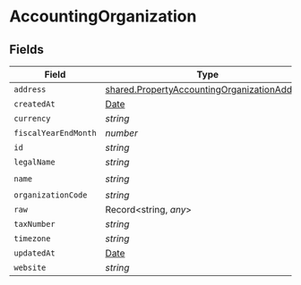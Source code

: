 # AccountingOrganization


## Fields

| Field                                                                                                               | Type                                                                                                                | Required                                                                                                            | Description                                                                                                         |
| ------------------------------------------------------------------------------------------------------------------- | ------------------------------------------------------------------------------------------------------------------- | ------------------------------------------------------------------------------------------------------------------- | ------------------------------------------------------------------------------------------------------------------- |
| `address`                                                                                                           | [shared.PropertyAccountingOrganizationAddress](../../../sdk/models/shared/propertyaccountingorganizationaddress.md) | :heavy_minus_sign:                                                                                                  | N/A                                                                                                                 |
| `createdAt`                                                                                                         | [Date](https://developer.mozilla.org/en-US/docs/Web/JavaScript/Reference/Global_Objects/Date)                       | :heavy_minus_sign:                                                                                                  | N/A                                                                                                                 |
| `currency`                                                                                                          | *string*                                                                                                            | :heavy_minus_sign:                                                                                                  | N/A                                                                                                                 |
| `fiscalYearEndMonth`                                                                                                | *number*                                                                                                            | :heavy_minus_sign:                                                                                                  | N/A                                                                                                                 |
| `id`                                                                                                                | *string*                                                                                                            | :heavy_minus_sign:                                                                                                  | N/A                                                                                                                 |
| `legalName`                                                                                                         | *string*                                                                                                            | :heavy_minus_sign:                                                                                                  | N/A                                                                                                                 |
| `name`                                                                                                              | *string*                                                                                                            | :heavy_check_mark:                                                                                                  | N/A                                                                                                                 |
| `organizationCode`                                                                                                  | *string*                                                                                                            | :heavy_minus_sign:                                                                                                  | N/A                                                                                                                 |
| `raw`                                                                                                               | Record<string, *any*>                                                                                               | :heavy_minus_sign:                                                                                                  | N/A                                                                                                                 |
| `taxNumber`                                                                                                         | *string*                                                                                                            | :heavy_minus_sign:                                                                                                  | N/A                                                                                                                 |
| `timezone`                                                                                                          | *string*                                                                                                            | :heavy_minus_sign:                                                                                                  | N/A                                                                                                                 |
| `updatedAt`                                                                                                         | [Date](https://developer.mozilla.org/en-US/docs/Web/JavaScript/Reference/Global_Objects/Date)                       | :heavy_minus_sign:                                                                                                  | N/A                                                                                                                 |
| `website`                                                                                                           | *string*                                                                                                            | :heavy_minus_sign:                                                                                                  | N/A                                                                                                                 |
